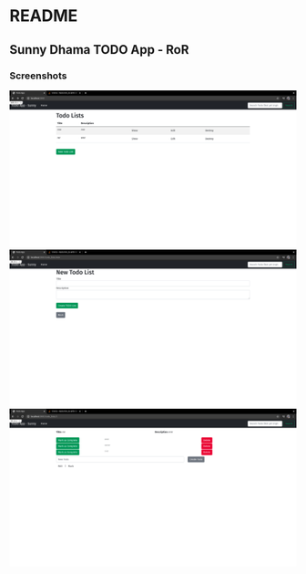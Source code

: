 # README

## Sunny Dhama TODO App - RoR

### Screenshots

![home screen](https://github.com/blackwolf08/rails-todo-app/blob/master/screenshots/home.png?raw=true)
![new todo](https://github.com/blackwolf08/rails-todo-app/blob/master/screenshots/new-todo.png?raw=true)
![todo list](https://github.com/blackwolf08/rails-todo-app/blob/master/screenshots/todo-list.png?raw=true)
